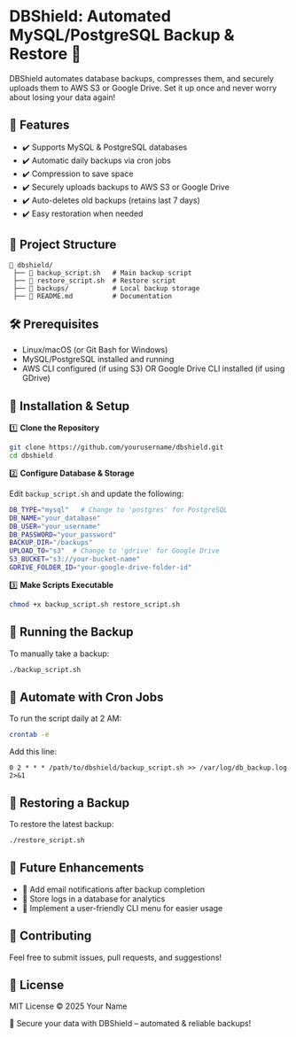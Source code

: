 
# DBShield: Automated MySQL/PostgreSQL Backup & Restore 🚀

DBShield automates database backups, compresses them, and securely uploads them to AWS S3 or Google Drive. Set it up once and never worry about losing your data again!

## 📌 Features

- ✔️ Supports MySQL & PostgreSQL databases
- ✔️ Automatic daily backups via cron jobs
- ✔️ Compression to save space
- ✔️ Securely uploads backups to AWS S3 or Google Drive
- ✔️ Auto-deletes old backups (retains last 7 days)
- ✔️ Easy restoration when needed

## 📂 Project Structure

```plaintext
📁 dbshield/
 ├── 📄 backup_script.sh   # Main backup script
 ├── 📄 restore_script.sh  # Restore script
 ├── 📂 backups/           # Local backup storage
 ├── 📄 README.md          # Documentation
```

## 🛠️ Prerequisites

- Linux/macOS (or Git Bash for Windows)
- MySQL/PostgreSQL installed and running
- AWS CLI configured (if using S3) OR Google Drive CLI installed (if using GDrive)

## 🚀 Installation & Setup

1️⃣ **Clone the Repository**

```sh
git clone https://github.com/yourusername/dbshield.git
cd dbshield
```

2️⃣ **Configure Database & Storage**

Edit `backup_script.sh` and update the following:

```sh
DB_TYPE="mysql"   # Change to 'postgres' for PostgreSQL
DB_NAME="your_database"
DB_USER="your_username"
DB_PASSWORD="your_password"
BACKUP_DIR="/backups"
UPLOAD_TO="s3"  # Change to 'gdrive' for Google Drive
S3_BUCKET="s3://your-bucket-name"
GDRIVE_FOLDER_ID="your-google-drive-folder-id"
```

3️⃣ **Make Scripts Executable**

```sh
chmod +x backup_script.sh restore_script.sh
```

## 💾 Running the Backup

To manually take a backup:

```sh
./backup_script.sh
```

## 📅 Automate with Cron Jobs

To run the script daily at 2 AM:

```sh
crontab -e
```

Add this line:

```plaintext
0 2 * * * /path/to/dbshield/backup_script.sh >> /var/log/db_backup.log 2>&1
```

## 🔄 Restoring a Backup

To restore the latest backup:

```sh
./restore_script.sh
```

## 📜 Future Enhancements

- 🔹 Add email notifications after backup completion
- 🔹 Store logs in a database for analytics
- 🔹 Implement a user-friendly CLI menu for easier usage

## 📌 Contributing

Feel free to submit issues, pull requests, and suggestions!

## 📃 License

MIT License © 2025 Your Name

🚀 Secure your data with DBShield – automated & reliable backups!
```
